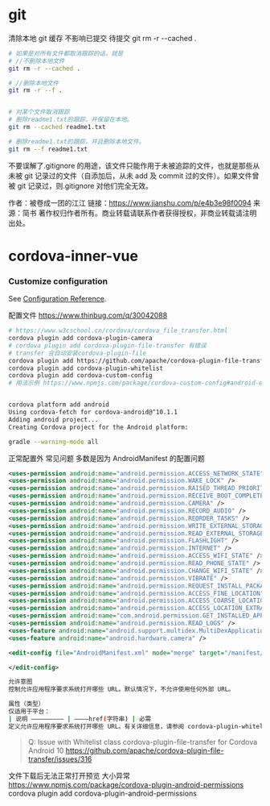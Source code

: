 # git

清除本地 git 缓存 不影响已提交 待提交
git rm -r --cached .

```sh
# 如果是对所有文件都取消跟踪的话，就是
# //不删除本地文件
git rm -r --cached . 　　

# //删除本地文件
git rm -r --f . 　　


# 对某个文件取消跟踪
# 删除readme1.txt的跟踪，并保留在本地。
git rm --cached readme1.txt

# 删除readme1.txt的跟踪，并且删除本地文件。
git rm --f readme1.txt
```

不要误解了.gitignore 的用途，该文件只能作用于未被追踪的文件，也就是那些从未被 git 记录过的文件（自添加后，从未 add 及 commit 过的文件）。如果文件曾被 git 记录过，则.gitignore 对他们完全无效。

作者：被卷成一团的江江
链接：https://www.jianshu.com/p/e4b3e98f0094
来源：简书
著作权归作者所有。商业转载请联系作者获得授权，非商业转载请注明出处。

# cordova-inner-vue

### Customize configuration

See [Configuration Reference](https://cli.vuejs.org/config/).

配置文件
https://www.thinbug.com/q/30042088

```sh
# https://www.w3cschool.cn/cordova/cordova_file_transfer.html
cordova plugin add cordova-plugin-camera
# cordova plugin add cordova-plugin-file-transfer 有错误
# transfer 会自动安装cordova-plugin-file
cordova plugin add https://github.com/apache/cordova-plugin-file-transfer
cordova plugin add cordova-plugin-whitelist
cordova plugin add cordova-custom-config
# 用法示例 https://www.npmjs.com/package/cordova-custom-config#android-example


cordova platform add android
Using cordova-fetch for cordova-android@^10.1.1
Adding android project...
Creating Cordova project for the Android platform:

gradle --warning-mode all
```

正常配置外 常见问题 多数是因为 AndroidManifest 的配置问题

```xml
<uses-permission android:name="android.permission.ACCESS_NETWORK_STATE" />
<uses-permission android:name="android.permission.WAKE_LOCK" />
<uses-permission android:name="android.permission.RAISED_THREAD_PRIORITY" />
<uses-permission android:name="android.permission.RECEIVE_BOOT_COMPLETED" />
<uses-permission android:name="android.permission.CAMERA" />
<uses-permission android:name="android.permission.RECORD_AUDIO" />
<uses-permission android:name="android.permission.REORDER_TASKS" />
<uses-permission android:name="android.permission.WRITE_EXTERNAL_STORAGE" />
<uses-permission android:name="android.permission.READ_EXTERNAL_STORAGE" />
<uses-permission android:name="android.permission.FLASHLIGHT" />
<uses-permission android:name="android.permission.INTERNET" />
<uses-permission android:name="android.permission.ACCESS_WIFI_STATE" />
<uses-permission android:name="android.permission.READ_PHONE_STATE" />
<uses-permission android:name="android.permission.CHANGE_WIFI_STATE" />
<uses-permission android:name="android.permission.VIBRATE" />
<uses-permission android:name="android.permission.REQUEST_INSTALL_PACKAGES" />
<uses-permission android:name="android.permission.ACCESS_FINE_LOCATION" />
<uses-permission android:name="android.permission.ACCESS_COARSE_LOCATION" />
<uses-permission android:name="android.permission.ACCESS_LOCATION_EXTRA_COMMANDS" />
<uses-permission android:name="com.android.permission.GET_INSTALLED_APPS" />
<uses-permission android:name="android.permission.READ_LOGS" />
<uses-feature android:name="android.support.multidex.MultiDexApplication" android:required="false" />
<uses-feature android:name="android.hardware.camera" />
```

```xml
<edit-config file="AndroidManifest.xml" mode="merge" target="/manifest/uses-permission" xmlns:android="http://schemas.android.com/apk/res/android">

</edit-config>
```

<widget id="com.gzdd.ioloii.dev" version="1.0.0" xmlns="http://www.w3.org/ns/widgets" xmlns:cdv="http://cordova.apache.org/ns/1.0" xmlns:android="http://schemas.android.com/apk/res/android">

```sh
允许意图
控制允许应用程序要求系统打开哪些 URL。默认情况下，不允许使用任何外部 URL。

属性（类型）
仅适用于平台：
| 说明 ————————— | ————href(字符串) | 必需
定义允许应用程序要求系统打开哪些 URL。有关详细信息，请参阅 cordova-plugin-whitelist cordova-plugin-whitelist。
```

> Q:
> Issue with Whitelist class
> cordova-plugin-file-transfer for Cordova Android 10
> https://github.com/apache/cordova-plugin-file-transfer/issues/316

文件下载后无法正常打开预览 大小异常
https://www.npmjs.com/package/cordova-plugin-android-permissions
cordova plugin add cordova-plugin-android-permissions
